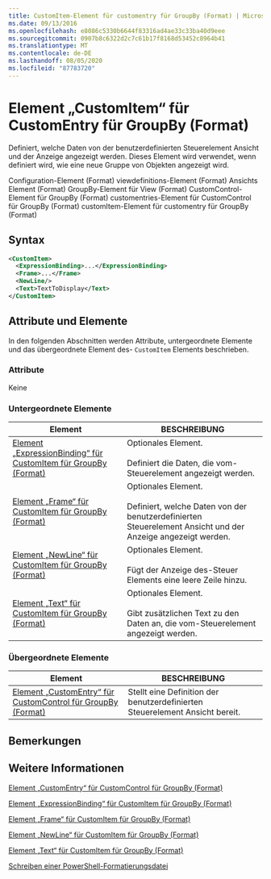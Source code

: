 ```yaml
---
title: CustomItem-Element für customentry für GroupBy (Format) | Microsoft-Dokumentation
ms.date: 09/13/2016
ms.openlocfilehash: e8086c5330b6644f83316ad4ae33c33ba40d9eee
ms.sourcegitcommit: 0907b8c6322d2c7c61b17f8168d53452c8964b41
ms.translationtype: MT
ms.contentlocale: de-DE
ms.lasthandoff: 08/05/2020
ms.locfileid: "87783720"
---
```

# <a name="customitem-element-for-customentry-for-groupby-format"></a>Element „CustomItem“ für CustomEntry für GroupBy (Format)

Definiert, welche Daten von der benutzerdefinierten Steuerelement Ansicht und der Anzeige angezeigt werden. Dieses Element wird verwendet, wenn definiert wird, wie eine neue Gruppe von Objekten angezeigt wird.

Configuration-Element (Format) viewdefinitions-Element (Format) Ansichts Element (Format) GroupBy-Element für View (Format) CustomControl-Element für GroupBy (Format) customentries-Element für CustomControl für GroupBy (Format) customItem-Element für customentry für GroupBy (Format)

## <a name="syntax"></a>Syntax

```xml
<CustomItem>
  <ExpressionBinding>...</ExpressionBinding>
  <Frame>...</Frame>
  <NewLine/>
  <Text>TextToDisplay</Text>
</CustomItem>
```

## <a name="attributes-and-elements"></a>Attribute und Elemente

In den folgenden Abschnitten werden Attribute, untergeordnete Elemente und das übergeordnete Element des- `CustomItem` Elements beschrieben.

### <a name="attributes"></a>Attribute

Keine

### <a name="child-elements"></a>Untergeordnete Elemente

|Element|BESCHREIBUNG|
|-------------|-----------------|
|[Element „ExpressionBinding“ für CustomItem für GroupBy (Format)](./expressionbinding-element-for-customitem-for-groupby-format.md)|Optionales Element.<br /><br /> Definiert die Daten, die vom-Steuerelement angezeigt werden.|
|[Element „Frame“ für CustomItem für GroupBy (Format)](./frame-element-for-customitem-for-groupby-format.md)|Optionales Element.<br /><br /> Definiert, welche Daten von der benutzerdefinierten Steuerelement Ansicht und der Anzeige angezeigt werden.|
|[Element „NewLine“ für CustomItem für GroupBy (Format)](./newline-element-for-customitem-for-groupby-format.md)|Optionales Element.<br /><br /> Fügt der Anzeige des-Steuer Elements eine leere Zeile hinzu.|
|[Element „Text“ für CustomItem für GroupBy (Format)](./text-element-for-customitem-for-groupby-format.md)|Optionales Element.<br /><br /> Gibt zusätzlichen Text zu den Daten an, die vom-Steuerelement angezeigt werden.|

### <a name="parent-elements"></a>Übergeordnete Elemente

|Element|BESCHREIBUNG|
|-------------|-----------------|
|[Element „CustomEntry“ für CustomControl für GroupBy (Format)](./customentry-element-for-customcontrol-for-groupby-format.md)|Stellt eine Definition der benutzerdefinierten Steuerelement Ansicht bereit.|

## <a name="remarks"></a>Bemerkungen

## <a name="see-also"></a>Weitere Informationen

[Element „CustomEntry“ für CustomControl für GroupBy (Format)](./customentry-element-for-customcontrol-for-groupby-format.md)

[Element „ExpressionBinding“ für CustomItem für GroupBy (Format)](./expressionbinding-element-for-customitem-for-groupby-format.md)

[Element „Frame“ für CustomItem für GroupBy (Format)](./frame-element-for-customitem-for-groupby-format.md)

[Element „NewLine“ für CustomItem für GroupBy (Format)](./newline-element-for-customitem-for-groupby-format.md)

[Element „Text“ für CustomItem für GroupBy (Format)](./text-element-for-customitem-for-groupby-format.md)

[Schreiben einer PowerShell-Formatierungsdatei](./writing-a-powershell-formatting-file.md)
